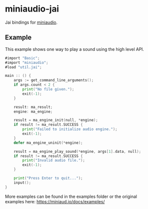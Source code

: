 miniaudio-jai
=============
Jai bindings for [miniaudio](https://github.com/mackron/miniaudio).

Example
-------

This example shows one way to play a sound using the high level API.

```go
#import "Basic";
#import "miniaudio";
#load "util.jai";

main :: () {
    args := get_command_line_arguments();
    if args.count < 2 {
        print("No file given.");
        exit(-1);
    }

    result: ma_result;
    engine: ma_engine;

    result = ma_engine_init(null, *engine);
    if result != ma_result.SUCCESS {
        print("Failed to initialize audio engine.");
        exit(-1);
    }
    defer ma_engine_uninit(*engine);

    result = ma_engine_play_sound(*engine, args[1].data, null);
    if result != ma_result.SUCCESS {
        print("Invalid audio file.");
        exit(-1);
    }

    print("Press Enter to quit...");
    input();
}
```

More examples can be found in the examples folder or the original examples here: https://miniaud.io/docs/examples/